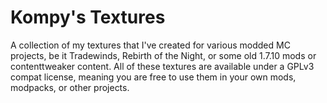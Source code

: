 # Kompy's Textures

A collection of my textures that I've created for various modded MC projects, be it Tradewinds, Rebirth of the Night, or some old 1.7.10 mods or contenttweaker content.
All of these textures are available under a GPLv3 compat license, meaning you are free to use them in your own mods, modpacks, or other projects.
